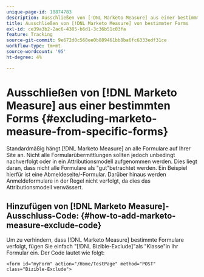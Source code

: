 ```yaml
---
unique-page-id: 18874783
description: Ausschließen von [!DNL Marketo Measure] aus einer bestimmten Forms - [!DNL Marketo Measure]
title: Ausschließen von [!DNL Marketo Measure] von bestimmter Forms
exl-id: ce39a3b2-2ac6-4385-b6d1-3c36b51c03fa
feature: Tracking
source-git-commit: 9e672d0c568ee0b889461bb8ba6fc6333edf31ce
workflow-type: tm+mt
source-wordcount: '95'
ht-degree: 4%

---
```


# Ausschließen von [!DNL Marketo Measure] aus einer bestimmten Forms {#excluding-marketo-measure-from-specific-forms}

Standardmäßig hängt [!DNL Marketo Measure] an alle Formulare auf Ihrer Site an. Nicht alle Formularübermittlungen sollten jedoch unbedingt nachverfolgt oder in ein Attributionsmodell aufgenommen werden. Dies liegt daran, dass nicht alle Formulare als &quot;gut&quot;betrachtet werden. Ein Beispiel hierfür ist eine Abmeldeseite/-Formular. Darüber hinaus werden Anmeldeformulare in der Regel nicht verfolgt, da dies das Attributionsmodell verwässert.

## Hinzufügen von [!DNL Marketo Measure]-Ausschluss-Code:  {#how-to-add-marketo-measure-exclude-code}

Um zu verhindern, dass [!DNL Marketo Measure] bestimmte Formulare verfolgt, fügen Sie einfach &quot;[!DNL Bizible-Exclude]&quot;als &quot;Klasse&quot;in Ihr Formular ein. Der Code lautet wie folgt:

`<form id="myForm" action="/Home/TestPage" method="POST" class="Bizible-Exclude">`
